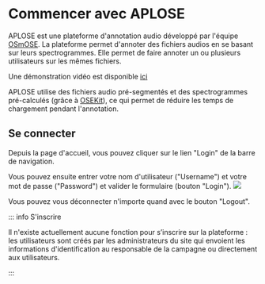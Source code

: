 # Commencer avec APLOSE

APLOSE est une plateforme d'annotation audio développé par l'équipe [OSmOSE](https://osmose.ifremer.fr).
La plateforme permet d'annoter des fichiers audios en se basant sur leurs spectrogrammes. Elle permet de faire annoter
un ou plusieurs utilisateurs sur les mêmes fichiers.

Une démonstration vidéo est disponible [ici](https://www.youtube.com/watch?v=nwANvyMx-Wg)

APLOSE utilise des fichiers audio pré-segmentés et des spectrogrammes pré-calculés (grâce
à [OSEKit](https://github.com/Project-OSmOSE/OSEkit)), ce qui permet de réduire les temps de chargement pendant
l'annotation.

## Se connecter

Depuis la page d'accueil, vous pouvez cliquer sur le lien "Login" de la barre de navigation.

Vous pouvez ensuite entrer votre nom d'utilisateur ("Username") et votre mot de passe ("Password") et valider le
formulaire (bouton "Login").
![](/user/login.png)

Vous pouvez vous déconnecter n'importe quand avec le bouton "Logout".

::: info S'inscrire

Il n'existe actuellement aucune fonction pour s’inscrire sur la plateforme : les utilisateurs sont créés par les
administrateurs du site qui envoient les informations d'identification au responsable de la campagne ou directement aux
utilisateurs.

:::